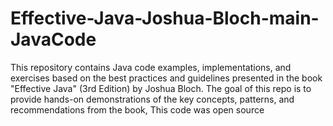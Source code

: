 # Effective-Java-Joshua-Bloch-main-JavaCode
This repository contains Java code examples, implementations, and exercises based on the best practices and guidelines presented in the book "Effective Java" (3rd Edition) by Joshua Bloch.  The goal of this repo is to provide hands-on demonstrations of the key concepts, patterns, and recommendations from the book, This code was open source 

